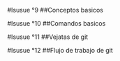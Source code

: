 
#Isusue °9
##Conceptos basicos

#Isusue °10
##Comandos basicos

#Isusue °11
##Vejatas de git

#Isusue °12
##Flujo de trabajo de git
        
